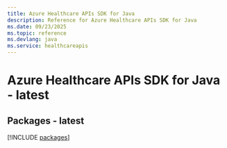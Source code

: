 ```yaml
---
title: Azure Healthcare APIs SDK for Java
description: Reference for Azure Healthcare APIs SDK for Java
ms.date: 09/23/2025
ms.topic: reference
ms.devlang: java
ms.service: healthcareapis
---
```

# Azure Healthcare APIs SDK for Java - latest
## Packages - latest
[!INCLUDE [packages](healthcare-apis-index.md)]